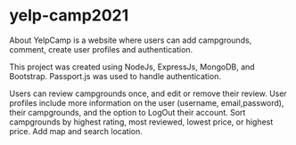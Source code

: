 # yelp-camp2021
About
YelpCamp is a website where users can add campgrounds, comment, create user profiles and authentication.

This project was created using NodeJs, ExpressJs, MongoDB, and Bootstrap. Passport.js was used to handle authentication.


Users can review campgrounds once, and edit or remove their review.
User profiles include more information on the user (username, email,password), their campgrounds, and the option to  LogOut their account.
Sort campgrounds by highest rating, most reviewed, lowest price, or highest price.
Add map and search location.
